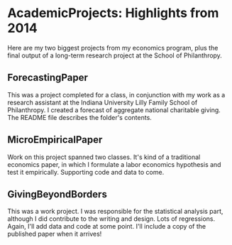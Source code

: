# AcademicProjects: Highlights from 2014

Here are my two biggest projects from my economics program, plus the final output of a long-term research project at the School of Philanthropy. 

## ForecastingPaper
This was a project completed for a class, in conjunction with my work as a research assistant at the Indiana University Lilly Family School of Philanthropy. I created a forecast of aggregate national charitable giving. The README file describes the folder's contents.

## MicroEmpiricalPaper
Work on this project spanned two classes. It's kind of a traditional economics paper, in which I formulate a labor economics hypothesis and test it empirically. Supporting code and data to come.

## GivingBeyondBorders
This was a work project. I was responsible for the statistical analysis part, although I did contribute to the writing and design. Lots of regressions. Again, I'll add data and code at some point. I'll include a copy of the published paper when it arrives!